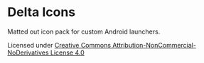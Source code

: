 # Delta Icons
Matted out icon pack for custom Android launchers.

Licensed under [Creative Commons Attribution-NonCommercial-NoDerivatives License 4.0](https://creativecommons.org/licenses/by-nc-nd/4.0/)
